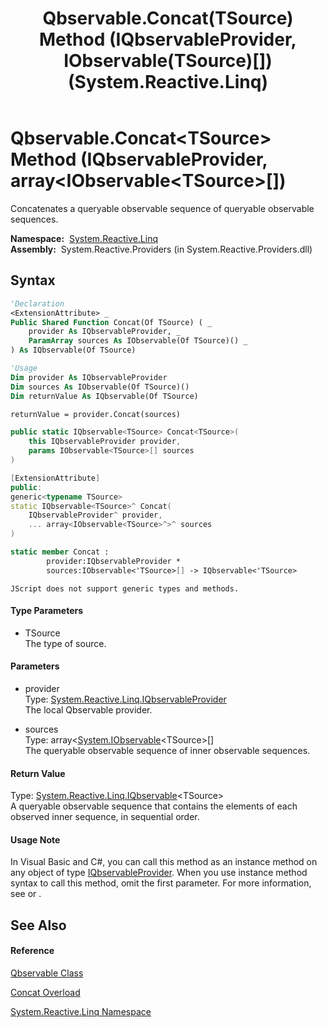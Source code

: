 ﻿---
title: Qbservable.Concat(TSource) Method (IQbservableProvider, IObservable(TSource)[]) (System.Reactive.Linq)
TOCTitle: Concat(TSource) Method (IQbservableProvider, IObservable(TSource)[])
ms:assetid: M:System.Reactive.Linq.Qbservable.Concat``1(System.Reactive.Linq.IQbservableProvider,System.IObservable{``0}[])
ms:mtpsurl: https://msdn.microsoft.com/en-us/library/Hh229384(v=VS.103)
ms:contentKeyID: 36068800
ms.date: 06/28/2011
mtps_version: v=VS.103
dev_langs:
- vb
- csharp
- c++
- fsharp
- jscript
---

# Qbservable.Concat\<TSource\> Method (IQbservableProvider, array\<IObservable\<TSource\>\[\])

Concatenates a queryable observable sequence of queryable observable sequences.

**Namespace:**  [System.Reactive.Linq](hh211929\(v=vs.103\).md)  
**Assembly:**  System.Reactive.Providers (in System.Reactive.Providers.dll)

## Syntax

``` vb
'Declaration
<ExtensionAttribute> _
Public Shared Function Concat(Of TSource) ( _
    provider As IQbservableProvider, _
    ParamArray sources As IObservable(Of TSource)() _
) As IQbservable(Of TSource)
```

``` vb
'Usage
Dim provider As IQbservableProvider
Dim sources As IObservable(Of TSource)()
Dim returnValue As IQbservable(Of TSource)

returnValue = provider.Concat(sources)
```

``` csharp
public static IQbservable<TSource> Concat<TSource>(
    this IQbservableProvider provider,
    params IObservable<TSource>[] sources
)
```

``` c++
[ExtensionAttribute]
public:
generic<typename TSource>
static IQbservable<TSource>^ Concat(
    IQbservableProvider^ provider, 
    ... array<IObservable<TSource>^>^ sources
)
```

``` fsharp
static member Concat : 
        provider:IQbservableProvider * 
        sources:IObservable<'TSource>[] -> IQbservable<'TSource> 
```

``` jscript
JScript does not support generic types and methods.
```

#### Type Parameters

  - TSource  
    The type of source.

#### Parameters

  - provider  
    Type: [System.Reactive.Linq.IQbservableProvider](hh212104\(v=vs.103\).md)  
    The local Qbservable provider.  

<!-- end list -->

  - sources  
    Type: array\<[System.IObservable](https://msdn.microsoft.com/en-us/library/Dd990377)\<TSource\>\[\]  
    The queryable observable sequence of inner observable sequences.  

#### Return Value

Type: [System.Reactive.Linq.IQbservable](hh229328\(v=vs.103\).md)\<TSource\>  
A queryable observable sequence that contains the elements of each observed inner sequence, in sequential order.  

#### Usage Note

In Visual Basic and C\#, you can call this method as an instance method on any object of type [IQbservableProvider](hh212104\(v=vs.103\).md). When you use instance method syntax to call this method, omit the first parameter. For more information, see [](https://msdn.microsoft.com/en-us/library/Bb384936) or [](https://msdn.microsoft.com/en-us/library/Bb383977).

## See Also

#### Reference

[Qbservable Class](hh211693\(v=vs.103\).md)

[Concat Overload](hh211796\(v=vs.103\).md)

[System.Reactive.Linq Namespace](hh211929\(v=vs.103\).md)

